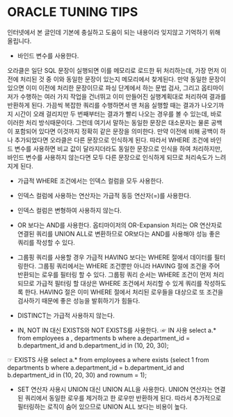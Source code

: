 # ORACLE TUNING TIPS

인터넷에서 본 글인데 기본에 충실하고 도움이 되는 내용이라 잊지않고 기억하기 위해 올립니다.


- 바인드 변수를 사용한다.

오라클은 일단 SQL 문장이 실행되면 이를 메모리로 로드한 뒤 처리하는데, 가장 먼저 이전에 처리된 것 중 이와 동일한 문장이 있는지 메모리에서 찾게된다. 만약 동일한 문장이 있으면 이미 이전에 처리한 문장이므로 파싱 단계에서 하는 문법 검사, 그리고 옵티마이저가 수행하는 여러 가지 작업을 건너뛰고 이미 만들어진 실행계획대로 처리하여 결과를 반환하게 된다. 가끔씩 복잡한 쿼리를 수행하면서 맨 처음 실행할 때는 결과가 나오기까지 시간이 오래 걸리지만 두 번째부터는 결과가 빨리 나오는 경우를 볼 수 있는데, 바로 이러한 처리 방식때문이다. 그런데 여기서 말하는 동일한 문장은 대소문자는 물론 공백이 포함되어 있다면 이것까지 정확히 같은 문장을 의미한다. 만약 이전에 비해 공백이 하나 추가되었다면 오라클은 다른 문장으로 인식하게 된다. 따라서 WHERE 조건에 바인드 변수를 사용하면 비교 값이 달라지더라도 동일한 문장으로 인식을 하여 처리하지만, 바인드 변수를 사용하지 않는다면 모두 다른 문장으로 인식하게 되므로 처리속도가 느려지게 된다.

- 가급적 WHERE 조건에서는 인덱스 컬럼을 모두 사용한다.

- 인덱스 컬럼에 사용하는 연산자는 가급적 동등 연산자(=)를 사용한다.

- 인덱스 컬럼은 변형하여 사용하지 않는다.

- OR 보다는 AND를 사용한다.
옵티마이저의 OR-Expansion 처리는 OR 연산자로 연결된 쿼리를 UNION ALL로 변환하므로 OR보다는 AND를 사용해야 성능 좋은 쿼리를 작성할 수 있다.

- 그룹핑 쿼리를 사용할 경우 가급적 HAVING 보다는 WHERE  절에서 데이터를 필터링한다.
그룹핑 쿼리에서는 WHERE 조건뿐만 아니라 HAVING 절에 조건을 주어 반환되는 로우를 필터링 할 수 있다. 그룹핑 쿼리 순서는 WHERE 조건이 먼저 처리되므로 가급적 필터링 할 대상은 WHERE 조건에서 처리할 수 있게 쿼리를 작성하도록 한다. HAVING 절은 이미 WHERE 절에서 처리된 로우들을 대상으로 또 조건을 검사하기 때문에 좋은 성능을 발휘하기가 힘들다.

- DISTINCT는 가급적 사용하지 않는다.

- IN, NOT IN 대신 EXISTS와 NOT EXISTS를 사용한다.
☞ IN 사용
select a.*
  from employees a
     , departments b
 where a.department_id = b.department_id
   and b.department_id in (10, 20, 30);

☞ EXISTS 사용
select a.*
  from employees a
 where exists (select 1
                 from departments b
                where a.department_id = b.department_id
                  and b.department_id in (10, 20, 30)
                  and rownum = 1);

- SET 연산자 사용시 UNION 대신 UNION ALL을 사용한다.
UNION 연산자는 연결된 쿼리에서 동일한 로우를 제거하고 한 로우만 반환하게 된다. 따라서 추가적으로 필터링하는 로직이 숨어 있으므로 UNION ALL 보다는 비용이 높다.
